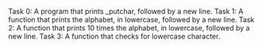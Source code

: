 Task 0: A program that prints _putchar, followed by a new line.
Task 1: A function that prints the alphabet, in lowercase, followed by a new line.
Task 2: A function that prints 10 times the alphabet, in lowercase, followed by a new line.
Task 3: A function that checks for lowercase character.
